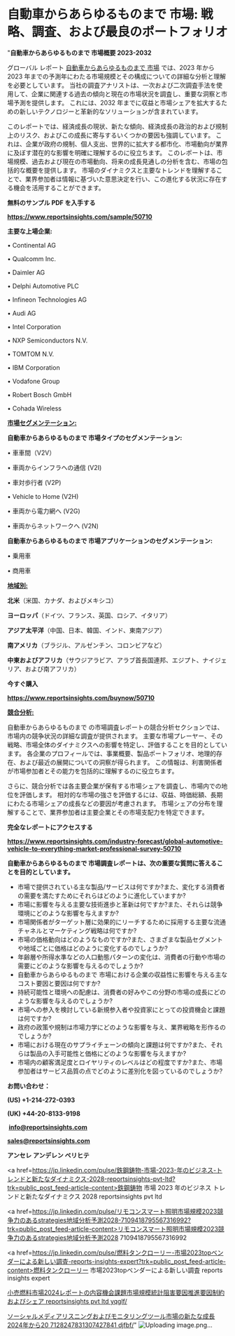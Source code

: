 # 自動車からあらゆるものまで 市場: 戦略、調査、および最良のポートフォリオ

"<strong>自動車からあらゆるものまで 市場概要 2023-2032</strong>

グローバル レポート <a href=https://www.reportsinsights.com/sample/50710>自動車からあらゆるものまで 市場</a> では、2023 年から 2023 年までの予測年にわたる市場規模とその構成についての詳細な分析と理解を必要としています。 当社の調査アナリストは、一次および二次調査手法を使用して、企業に関連する過去の傾向と現在の市場状況を調査し、重要な洞察と市場予測を提供します。 これには、2032 年までに収益と市場シェアを拡大​​するための新しいテクノロジーと革新的なソリューションが含まれています。

このレポートでは、経済成長の現状、新たな傾向、経済成長の政治的および規制上のリスク、およびこの成長に寄与するいくつかの要因も強調しています。 これは、企業が政府の規制、個人支出、世界的に拡大する都市化、市場動向が業界に及ぼす潜在的な影響を明確に理解するのに役立ちます。 このレポートは、市場規模、過去および現在の市場動向、将来の成長見通しの分析を含む、市場の包括的な概要を提供します。 市場のダイナミクスと主要なトレンドを理解することで、業界参加者は情報に基づいた意思決定を行い、この進化する状況に存在する機会を活用することができます。

<strong><b>無料のサンプル PDF を入手する</b></strong>

<a href=https://www.reportsinsights.com/sample/50710><strong><u>https://www.reportsinsights.com/sample/50710</u></strong></a>

<strong>主要な上場企業:</strong>

• Continental AG

• Qualcomm Inc.

• Daimler AG

• Delphi Automotive PLC

• Infineon Technologies AG

• Audi AG

• Intel Corporation

• NXP Semiconductors N.V.

• TOMTOM N.V.

• IBM Corporation

• Vodafone Group

• Robert Bosch GmbH

• Cohada Wireless

<strong><u>市場セグメンテーション</u></strong><strong><u>:</u></strong>

<strong>自動車からあらゆるものまで 市場タイプのセグメンテーション:</strong>

• 車車間（V2V）

• 車両からインフラへの通信 (V2I)

• 車対歩行者 (V2P)

• Vehicle to Home (V2H)

• 車両から電力網へ (V2G)

• 車両からネットワークへ (V2N)

<strong>自動車からあらゆるものまで 市場アプリケーションのセグメンテーション:</strong>

• 乗用車

• 商用車

<strong><u>地域別</u></strong><strong><u>:</u></strong>

<strong>北米</strong>（米国、カナダ、およびメキシコ）

<strong>ヨーロッパ</strong>（ドイツ、フランス、英国、ロシア、イタリア）

<strong>アジア太平洋</strong>（中国、日本、韓国、インド、東南アジア）

<strong>南アメリカ</strong>（ブラジル、アルゼンチン、コロンビアなど）

<strong>中東およびアフリカ</strong>（サウジアラビア、アラブ首長国連邦、エジプト、ナイジェリア、および南アフリカ）

<strong>今すぐ購入</strong>

<a href=https://www.reportsinsights.com/buynow/50710><strong><u>https://www.reportsinsights.com/buynow/50710</u></strong></a>

<strong><u>競合分析:</u></strong>

自動車からあらゆるものまで の市場調査レポートの競合分析セクションでは、市場内の競争状況の詳細な調査が提供されます。 主要な市場プレーヤー、その戦略、市場全体のダイナミクスへの影響を特定し、評価することを目的としています。 各企業のプロフィールでは、事業概要、製品ポートフォリオ、地理的存在、および最近の展開についての洞察が得られます。 この情報は、利害関係者が市場参加者とその能力を包括的に理解するのに役立ちます。

さらに、競合分析では各主要企業が保有する市場シェアを調査し、市場内での地位を評価します。 相対的な市場の強さを評価するには、収益、時価総額、長期にわたる市場シェアの成長などの要因が考慮されます。 市場シェアの分布を理解することで、業界参加者は主要企業とその市場支配力を特定できます。

<strong>完全なレポートにアクセスする</strong>

<a href=https://www.reportsinsights.com/industry-forecast/global-automotive-vehicle-to-everything-market-professional-survey-50710><strong><u><b>https://www.reportsinsights.com/industry-forecast/global-automotive-vehicle-to-everything-market-professional-survey-50710</b></u></strong></a>

<strong><b>自動車からあらゆるものまで 市場調査レポートは、次の重要な質問に答えることを目的としています。</b></strong>
<ul>
  <li>市場で提供されている主な製品/サービスは何ですか?また、変化する消費者の需要を満たすためにそれらはどのように進化していますか?</li>
  <li>市場に影響を与える主要な技術進歩と革新は何ですか?また、それらは競争環境にどのような影響を与えますか?</li>
  <li>市場関係者がターゲット層に効果的にリーチするために採用する主要な流通チャネルとマーケティング戦略は何ですか?</li>
  <li>市場の価格動向はどのようなものですか?また、さまざまな製品セグメントや地域ごとに価格はどのように変化するのでしょうか?</li>
  <li>年齢層や所得水準などの人口動態パターンの変化は、消費者の行動や市場の需要にどのような影響を与えるのでしょうか?</li>
  <li>自動車からあらゆるものまで 市場における企業の収益性に影響を与える主なコスト要因と要因は何ですか?</li>
  <li>持続可能性と環境への配慮は、消費者の好みやこの分野の市場の成長にどのような影響を与えるのでしょうか?</li>
  <li>市場への参入を検討している新規参入者や投資家にとっての投資機会と課題は何ですか?</li>
  <li>政府の政策や規制は市場力学にどのような影響を与え、業界戦略を形作るのでしょうか?</li>
  <li>市場における現在のサプライチェーンの傾向と課題は何ですか?また、それらは製品の入手可能性と価格にどのような影響を与えますか?</li>
  <li>市場内の顧客満足度とロイヤリティのレベルはどの程度ですか?また、市場参加者はサービス品質の点でどのように差別化を図っているのでしょうか?</li>
</ul>
<strong>お問い合わせ：</strong>

<strong>(US) +1-214-272-0393</strong>

<strong>(UK) +44-20-8133-9198</strong>

<strong> </strong><a href=info@reportsinsights.com><strong><u>info@reportsinsights.com</u></strong></a>

<a href=sales@reportsinsights.com><strong><u>sales@reportsinsights.com</u></strong></a>

<strong>アンセレ アンデレン ベリヒテ</strong>

<a href=https://jp.linkedin.com/pulse/鉄鋼鋳物-市場-2023-年のビジネス-トレンドと新たなダイナミクス-2028-reportsinsights-pvt-ltd?trk=public_post_feed-article-content>鉄鋼鋳物 市場 2023 年のビジネス トレンドと新たなダイナミクス 2028 reportsinsights pvt ltd</a>

<a href=https://jp.linkedin.com/pulse/リモコンスマート照明市場規模2023競争力のあるstrategies地域分析予測2028-7109418795567316992?trk=public_post_feed-article-content>リモコンスマート照明市場規模2023競争力のあるstrategies地域分析予測2028 7109418795567316992</a>

<a href=https://jp.linkedin.com/pulse/燃料タンクローリー-市場2023topベンダーによる新しい調査-reports-insights-expert?trk=public_post_feed-article-content>燃料タンクローリー 市場2023topベンダーによる新しい調査 reports insights expert</a>

<a href=https://www.linkedin.com/pulse/小売燃料市場2024レポートの内容機会課題市場規模統計阻害要因推進要因制約およびシェア-reportsinsights-pvt-ltd-yqglf/>小売燃料市場2024レポートの内容機会課題市場規模統計阻害要因推進要因制約およびシェア reportsinsights pvt ltd yqglf/</a>

<a href=https://www.linkedin.com/pulse/ソーシャルメディアリスニングおよびモニタリングツール市場の新たな成長2024年から20-7128247831307427841-djfbf/>ソーシャルメディアリスニングおよびモニタリングツール市場の新たな成長2024年から20 7128247831307427841 djfbf/</a>"
![Uploading image.png…]()
